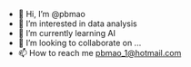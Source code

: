 - 👋 Hi, I’m @pbmao
- 👀 I’m interested in data analysis
- 🌱 I’m currently learning AI
- 💞️ I’m looking to collaborate on ...
- 📫 How to reach me pbmao_1@hotmail.com

<!---
pbmao/pbmao is a ✨ special ✨ repository because its `README.md` (this file) appears on your GitHub profile.
You can click the Preview link to take a look at your changes.
--->
